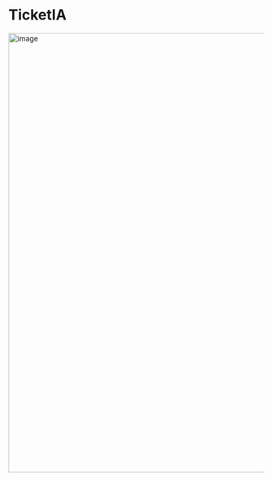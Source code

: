 # TicketIA

<img width="865" alt="image" src="https://github.com/Ytalo-Alves/TicketIA/assets/54032146/7365ea72-8423-4ca8-9baa-ac2c2a656ccc">
